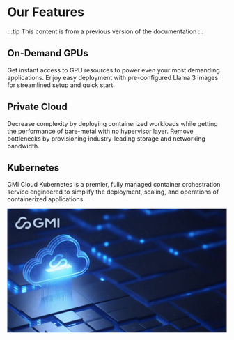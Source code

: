 # Our Features
:::tip
This content is from a previous version of the documentation
:::
## On-Demand GPUs
Get instant access to GPU resources to power even your most demanding applications. Enjoy easy deployment with pre-configured Llama 3 images for streamlined setup and quick start.

## Private Cloud
Decrease complexity by deploying containerized workloads while getting the performance of bare-metal with no hypervisor layer. Remove bottlenecks by provisioning industry-leading storage and networking bandwidth.

## Kubernetes
GMI Cloud Kubernetes is a premier, fully managed container orchestration service engineered to simplify the deployment, scaling, and operations of containerized applications.

![Zoom background (2).jpg](/img/gmi-social-card.jpg)